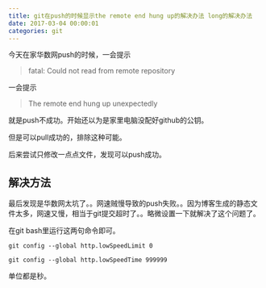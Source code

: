 ```yaml
---
title: git在push的时候显示the remote end hung up的解决办法 long的解决办法
date: 2017-03-04 00:00:01
categories: git
---
```

今天在家华数网push的时候，一会提示

> fatal: Could not read from remote repository

一会提示

> The remote end hung up unexpectedly

就是push不成功。开始还以为是家里电脑没配好github的公钥。

但是可以pull成功的，排除这种可能。

后来尝试只修改一点点文件，发现可以push成功。

## 解决方法
最后发现是华数网太坑了。。网速贼慢导致的push失败。。因为博客生成的静态文件太多，网速又慢，相当于git提交超时了。。略微设置一下就解决了这个问题了。

在git bash里运行这两句命令即可。
```
git config --global http.lowSpeedLimit 0

git config --global http.lowSpeedTime 999999
```
单位都是秒。